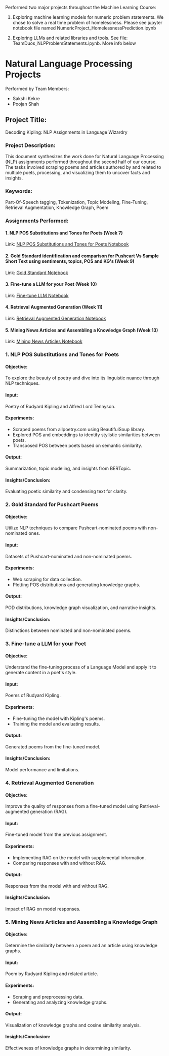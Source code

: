 Performed two major projects throughout the Machine Learning Course:

1. Exploring machine learning models for numeric problem statements. We chose to solve a real time problem of homelessness. Please see jupyter notebook file named NumericProject_HomelessnessPrediction.ipynb

2. Exploring LLMs and related libraries and tools. See file: TeamDuos_NLPProblemStatements.ipynb. More info below

# Natural Language Processing Projects 

Performed by Team Members:  
- Sakshi Kekre  
- Poojan Shah  

## Project Title:
Decoding Kipling: NLP Assignments in Language Wizardry  

### Project Description:  
This document synthesizes the work done for Natural Language Processing (NLP) assignments performed throughout the second half of our course. The tasks involved scraping poems and articles authored by and related to multiple poets, processing, and visualizing them to uncover facts and insights.

### Keywords:  
Part-Of-Speech tagging, Tokenization, Topic Modeling, Fine-Tuning, Retrieval Augmentation, Knowledge Graph, Poem

### Assignments Performed:  

#### 1. NLP POS Substitutions and Tones for Poets (Week 7)  
Link: [NLP POS Substitutions and Tones for Poets Notebook](https://drive.google.com/file/d/1IdHvpawsecXgbS38NC2kDg7HiOw02ch_/view?usp=drive_link)

#### 2. Gold Standard identification and comparison for Pushcart Vs Sample Short Text using sentiments, topics, POS and KG's (Week 9)  
Link: [Gold Standard Notebook](https://drive.google.com/file/d/17e_3UU8b2oV5wQC8_PdUgjoVKx_m4OSL/view?usp=drive_link)

#### 3. Fine-tune a LLM for your Poet (Week 10)  
Link: [Fine-tune LLM Notebook](https://drive.google.com/file/d/14WqCO9iWqprZkM-g5GPxtUah6jXygn0_/view?usp=drive_link)

#### 4. Retrieval Augmented Generation (Week 11)  
Link: [Retrieval Augmented Generation Notebook](https://colab.research.google.com/drive/12NO2P_keaKfkzKtCtQKde62i7Ps3tng2?usp=drive_link)

#### 5. Mining News Articles and Assembling a Knowledge Graph (Week 13)  
Link: [Mining News Articles Notebook](https://drive.google.com/file/d/1nbaJ8m3m9SWub5i4ix-zdFimGmC938Vu/view?usp=drive_link)

### 1. NLP POS Substitutions and Tones for Poets  
#### Objective:  
To explore the beauty of poetry and dive into its linguistic nuance through NLP techniques.  
#### Input:  
Poetry of Rudyard Kipling and Alfred Lord Tennyson.  
#### Experiments:  
- Scraped poems from allpoetry.com using BeautifulSoup library.
- Explored POS and embeddings to identify stylistic similarities between poets.
- Transposed POS between poets based on semantic similarity.
#### Output:  
Summarization, topic modeling, and insights from BERTopic.  
#### Insights/Conclusion:  
Evaluating poetic similarity and condensing text for clarity.

### 2. Gold Standard for Pushcart Poems  
#### Objective:  
Utilize NLP techniques to compare Pushcart-nominated poems with non-nominated ones.  
#### Input:  
Datasets of Pushcart-nominated and non-nominated poems.  
#### Experiments:  
- Web scraping for data collection.
- Plotting POS distributions and generating knowledge graphs.
#### Output:  
POD distributions, knowledge graph visualization, and narrative insights.  
#### Insights/Conclusion:  
Distinctions between nominated and non-nominated poems.

### 3. Fine-tune a LLM for your Poet  
#### Objective:  
Understand the fine-tuning process of a Language Model and apply it to generate content in a poet's style.  
#### Input:  
Poems of Rudyard Kipling.  
#### Experiments:  
- Fine-tuning the model with Kipling's poems.
- Training the model and evaluating results.
#### Output:  
Generated poems from the fine-tuned model.
#### Insights/Conclusion:  
Model performance and limitations.

### 4. Retrieval Augmented Generation  
#### Objective:  
Improve the quality of responses from a fine-tuned model using Retrieval-augmented generation (RAG).  
#### Input:  
Fine-tuned model from the previous assignment.  
#### Experiments:  
- Implementing RAG on the model with supplemental information.
- Comparing responses with and without RAG.
#### Output:  
Responses from the model with and without RAG.
#### Insights/Conclusion:  
Impact of RAG on model responses.

### 5. Mining News Articles and Assembling a Knowledge Graph  
#### Objective:  
Determine the similarity between a poem and an article using knowledge graphs.  
#### Input:  
Poem by Rudyard Kipling and related article.  
#### Experiments:  
- Scraping and preprocessing data.
- Generating and analyzing knowledge graphs.
#### Output:  
Visualization of knowledge graphs and cosine similarity analysis.
#### Insights/Conclusion:  
Effectiveness of knowledge graphs in determining similarity.

